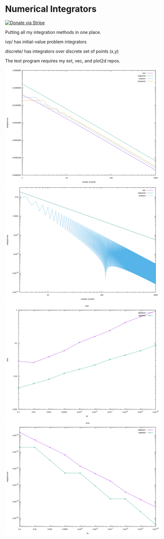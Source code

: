 # Numerical Integrators

[![Donate via Stripe](https://img.shields.io/badge/Donate-Stripe-green.svg)](https://buy.stripe.com/00gbJZ0OdcNs9zi288)<br>

Putting all my integration methods in one place.

ivp/ has initial-value problem integrators

discrete/ has integrators over discrete set of points (x,y)

The test program requires my ext, vec, and plot2d repos.

![](tests/images/1d.svg)
![](tests/images/1d-discrete.svg)
![](tests/images/1d-adaptive-time.svg)
![](tests/images/1d-adaptive-error.svg)

